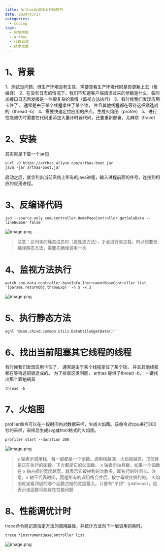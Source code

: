 ```yaml
---
title: Arthas调试线上代码技巧
date: 2024/03/27
categories:
  - coding
tags:
  - 阿尔萨斯
  - Arthas
  - 代码调试
  - 技术文章
---
```


# 1、背景

1、测试没问题，但生产环境没有生效，需要查看生产环境代码是否更新上去（反编译）
2、在没有日志的情况下，我们不知道客户端请求过来的参数是什么，临时加接口日志再发版是一件很复杂的事情（监视方法执行）
3、有时候我们发现应用卡住了， 通常是由于某个线程拿住了某个锁， 并且其他线程都在等待这把锁造成的（thread -b）
4、需要快速定位应用的热点，生成火焰图（profile）
5、进行性能调优时需要在代码里添加大量计时器代码，还要重新部署，太麻烦（trace）

# 2、安装

其实就是下载一个jar包
```shell
curl -O https://arthas.aliyun.com/arthas-boot.jar
java -jar arthas-boot.jar
```

启动之后，就会列出当前系统上所有的java进程，输入进程前面的序号，连接到相应的应用进程。

# 3、反编译代码

``` shell
jad --source-only com.controller.HomePageController getSaleData --lineNumber false
```

![image.png](https://yancey-note-img.oss-cn-beijing.aliyuncs.com/202403271326704.png)

> 注意：访问类的静态成员时（属性或方法），才会进行类加载。所以想要反编译静态方法，需要先确保调用一次

# 4、监视方法执行

```shell
watch com.data.controller.baseInfo.InstrumentBaseController list '{params,returnObj,throwExp}' -n 5 -x 3
```

![image.png](https://yancey-note-img.oss-cn-beijing.aliyuncs.com/202403271353072.png)


# 5、执行静态方法


```shell
ognl '@com.chivd.common.utils.DateUtils@getDate()'
```


# 6、找出当前阻塞其它线程的线程

有时候我们发现应用卡住了， 通常是由于某个线程拿住了某个锁， 并且其他线程都在等待这把锁造成的。 为了排查这类问题， arthas 提供了thread -b， 一键找出那个罪魁祸首

```shell
thread -b
```

# 7、火焰图

profiler命令可以在一段时间内对数据采样，生成火焰图。该命令对cpu进行300秒的采样，采样后生成svg或html格式的火焰图。

```shell
profiler start --duration 300
```

![image.png](https://yancey-note-img.oss-cn-beijing.aliyuncs.com/202403271520463.png)

>y 轴表示调用栈，每一层都是一个函数。调用栈越深，火焰就越高，顶部就是正在执行的函数，下方都是它的父函数。
 x 轴表示抽样数，如果一个函数在 x 轴占据的宽度越宽，就表示它被抽到的次数多，即执行的时间长。注意，x 轴不代表时间，而是所有的调用栈合并后，按字母顺序排列的。
 火焰图就是看顶层的哪个函数占据的宽度最大。只要有"平顶"（plateaus），就表示该函数可能存在性能问题

# 8、性能调优计时

trace命令能记录指定方法的调用路径，并统计方法向下一层调用的耗时。

```shell
trace *InstrumentBaseController list
```

![image.png](https://yancey-note-img.oss-cn-beijing.aliyuncs.com/202403271525052.png)
